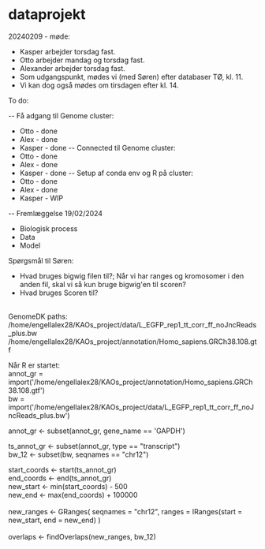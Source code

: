 # dataprojekt

20240209 - møde:
- Kasper arbejder torsdag fast. 
- Otto arbejder mandag og torsdag fast.
- Alexander arbejder torsdag fast.
- Som udgangspunkt, mødes vi (med Søren) efter databaser TØ, kl. 11. 
- Vi kan dog også mødes om tirsdagen efter kl. 14. 



To do:

-- Få adgang til Genome cluster:
- Otto - done
- Alex - done
- Kasper - done
-- Connected til Genome cluster:
- Otto - done
- Alex - done
- Kasper - done
-- Setup af conda env og R på cluster:
- Otto - done
- Alex - done
- Kasper - WIP

-- Fremlæggelse 19/02/2024
- Biologisk process
- Data
- Model

Spørgsmål til Søren:
 - Hvad bruges bigwig filen til?; Når vi har ranges og kromosomer i den anden fil, skal vi så kun bruge bigwig'en til scoren?
 - Hvad bruges Scoren til?

<br>
GenomeDK paths: <br>
/home/engellalex28/KAOs_project/data/L_EGFP_rep1_tt_corr_ff_noJncReads_plus.bw <br>
/home/engellalex28/KAOs_project/annotation/Homo_sapiens.GRCh38.108.gtf <br>

Når R er startet: <br>
annot_gr = import('/home/engellalex28/KAOs_project/annotation/Homo_sapiens.GRCh38.108.gtf') <br>
bw = import('/home/engellalex28/KAOs_project/data/L_EGFP_rep1_tt_corr_ff_noJncReads_plus.bw') <br>

annot_gr <- subset(annot_gr, gene_name == 'GAPDH')

ts_annot_gr <- subset(annot_gr, type == "transcript") <br>
bw_12 <- subset(bw, seqnames == "chr12") <br>

start_coords <- start(ts_annot_gr) <br>
end_coords <- end(ts_annot_gr) <br>
new_start <- min(start_coords) - 500 <br>
new_end <- max(end_coords) + 100000 <br> 
 <br> 
new_ranges <- GRanges(
  seqnames = "chr12",
  ranges = IRanges(start = new_start, end = new_end)
) <br>
<br>
overlaps <- findOverlaps(new_ranges, bw_12) <br>

